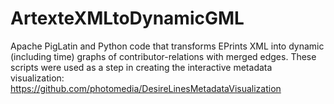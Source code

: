 # ArtexteXMLtoDynamicGML

Apache PigLatin and Python code that transforms EPrints XML into dynamic (including time) graphs of contributor-relations with merged edges.
These scripts were used as a step in creating the interactive metadata visualization: https://github.com/photomedia/DesireLinesMetadataVisualization
